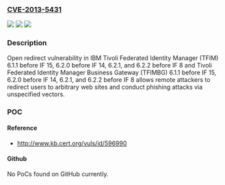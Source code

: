 ### [CVE-2013-5431](https://cve.mitre.org/cgi-bin/cvename.cgi?name=CVE-2013-5431)
![](https://img.shields.io/static/v1?label=Product&message=n%2Fa&color=blue)
![](https://img.shields.io/static/v1?label=Version&message=n%2Fa&color=blue)
![](https://img.shields.io/static/v1?label=Vulnerability&message=n%2Fa&color=brighgreen)

### Description

Open redirect vulnerability in IBM Tivoli Federated Identity Manager (TFIM) 6.1.1 before IF 15, 6.2.0 before IF 14, 6.2.1, and 6.2.2 before IF 8 and Tivoli Federated Identity Manager Business Gateway (TFIMBG) 6.1.1 before IF 15, 6.2.0 before IF 14, 6.2.1, and 6.2.2 before IF 8 allows remote attackers to redirect users to arbitrary web sites and conduct phishing attacks via unspecified vectors.

### POC

#### Reference
- http://www.kb.cert.org/vuls/id/596990

#### Github
No PoCs found on GitHub currently.

